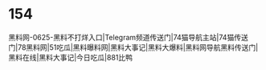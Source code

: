 # 154
黑料网-0625-黑料不打烊入口|Telegram频道传送门|74猫导航主站|74猫传送门|78黑料网|51吃瓜|黑料曝料网|黑料大事记|黑料大爆料|黑料网导航黑料传送门|黑料在线|黑料大事记|今日吃瓜|881比鸭
